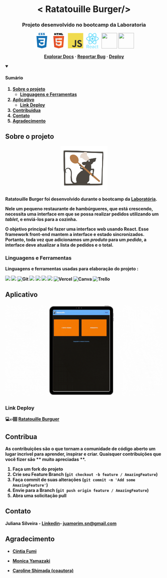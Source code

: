 
<h1 align="center">< Ratatouille Burger/> </h1>
<h3 align="center"> Projeto desenvolvido no bootcamp da Laboratoria </h3>
<p align="center">
<img src="https://raw.githubusercontent.com/devicons/devicon/master/icons/css3/css3-plain-wordmark.svg" alt="css3"  width="50" height="50"/>
<img src="https://raw.githubusercontent.com/devicons/devicon/master/icons/html5/html5-original-wordmark.svg" alt="html5"  width="50" height="50"/>
<img src="https://raw.githubusercontent.com/devicons/devicon/master/icons/javascript/javascript-original.svg" alt="javascript" width="50" height="50"/>
<img src="https://raw.githubusercontent.com/devicons/devicon/master/icons/react/react-original-wordmark.svg" alt="react" width="50" height="50"/>
<img src="https://material-ui.com/static/logo_raw.svg" width="50" height="50">
<img src="https://camo.githubusercontent.com/add2c9721e333f0043ac938f3dadbc26a282776e01b95b308fcaba5afaf74ae3/68747470733a2f2f6173736574732e76657263656c2e636f6d2f696d6167652f75706c6f61642f76313538383830353835382f7265706f7369746f726965732f76657263656c2f6c6f676f2e706e67" width="50" height="50">
</p>

<p align="center"> 
<a href="https://github.com/JulianaAmoriN/Ratatouille-Burger"><strong>Explorar Docs</a>
    ·
<a href="https://github.com/JulianaAmoriN/Ratatouille-Burger/issues">Reportar Bug</a>
 ·
<a href="https://ratatouille-burger.vercel.app/">Deploy</a>
</p>

<details open="open">
  <summary><h4>Sumário</h4></summary>
  <ol>
    <li>
      <a href="#sobre-o-projeto">Sobre o projeto</a>
      <ul>
        <li><a href="#linguagens-e-ferramentas">Linguagens e Ferramentas</a></li>
      </ul>
    </li>
    <li>
      <a href="#aplicativo">Aplicativo</a> 
       <ul>
        <li><a href="#link-deploy">Link Deploy</a></li>
      </ul>
    </li>
    <li><a href="#contribua">Contribuidua</a></li>
    <li><a href="#contato">Contato</a></li>
    <li><a href="#agradecimento">Agradecimento</a></li>
  </ol>
</details>

## Sobre o projeto
<p align="center">
<img src="https://github.com/JulianaAmoriN/Ratatouille-Burger/blob/main/imageReadme/Ratatouille-logo.png?raw=true" width="30%" height="30%">
</p>

**Ratatouille Burger** foi  desenvolvido durante o **bootcamp da  [Laboratória](https://www.laboratoria.la/br)**. 

Nele um pequeno restaurante de hambúrgueres, que está crescendo, necessita uma interface em que se possa realizar pedidos utilizando um _tablet_, e enviá-los para a cozinha.

O objetivo principal foi fazer uma interface web usando React. Esse framework front-end **mantem a interface e estado sincronizados**. Portanto, toda vez que adicionamos um  _produto_  para um  _pedido_, a interface deve atualizar a lista de pedidos e o total. 

### Linguagens e Ferramentas 
Linguagens e ferramentas usadas para elaboração do projeto : 

<img src="https://img.shields.io/badge/Material--UI-0081CB?style=for-the-badge&logo=material-ui&logoColor=white"> <img src="https://img.shields.io/badge/React-20232A?style=for-the-badge&logo=react&logoColor=61DAFB"> <img alt="Git" src="https://img.shields.io/badge/git%20-%23F05033.svg?&style=for-the-badge&logo=git&logoColor=white"/> <img src="https://img.shields.io/badge/CSS3-1572B6?style=for-the-badge&logo=css3&logoColor=white"> <img src="https://img.shields.io/badge/HTML5-E34F26?style=for-the-badge&logo=html5&logoColor=white"> <img src="https://img.shields.io/badge/JavaScript-F7DF1E?style=for-the-badge&logo=javascript&logoColor=black"> <img src="https://img.shields.io/badge/GitHub-100000?style=for-the-badge&logo=github&logoColor=white">   <img alt="Vercel" src="https://img.shields.io/badge/vercel%20-%23000000.svg?&style=for-the-badge&logo=vercel&logoColor=white"/> <img alt="Canva" src="https://img.shields.io/badge/Canva%20-%2300C4CC.svg?&style=for-the-badge&logo=Canva&logoColor=white"/> <img alt="Trello" src="https://img.shields.io/badge/Trello%20-%23026AA7.svg?&style=for-the-badge&logo=Trello&logoColor=white"/>

## Aplicativo
<p align="center">
<img src="https://github.com/JulianaAmoriN/Ratatouille-Burger/blob/main/imageReadme/Tela.gif?raw=true" >
</p>

### Link Deploy
💻👉🏽 [Ratatouille Burguer ](https://ratatouille-burger.vercel.app/)

## Contribua

As contribuições são o que tornam a comunidade de código aberto um lugar incrível para aprender, inspirar e criar. Quaisquer contribuições que você fizer são ** muito apreciadas **.

1. Faça um fork do projeto
2. Crie seu Feature Branch (`git checkout -b feature / AmazingFeature`)
3. Faça commit de suas alterações (`git commit -m 'Add some AmazingFeature'`)
4. Envie para a Branch (`git push origin feature / AmazingFeature`)
5. Abra uma solicitação pull

## Contato

Juliana Silveira - [Linkedin](https://www.linkedin.com/in/juliana-silveira-nascimento/)- juamorim.sn@gmail.com

## Agradecimento
 
 - [Cíntia Fumi](https://github.com/cintiafumi)
 
 - [Monica Yamazaki](https://github.com/moniyama)
 
 - [Caroline Shimada (coautora)](https://github.com/carolineshimada)
